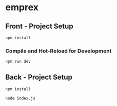 # emprex

## Front - Project Setup

```sh
npm install
```

### Compile and Hot-Reload for Development

```sh
npm run dev
```

## Back - Project Setup

```sh
npm install
```

```sh
node index.js
```
